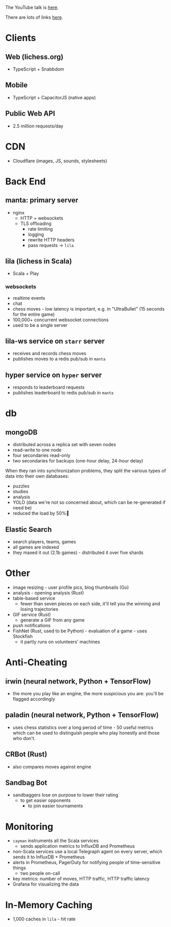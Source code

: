 The YouTube talk is [here](https://www.youtube.com/watch?v=crKNBSpO2_I).

There are lots of links [here](https://lichess.org/source).

# Clients

## Web (lichess.org)

- TypeScript + Snabbdom

## Mobile

- TypeScript + CapacitorJS (native apps)

## Public Web API

- 2.5 million requests/day

# CDN

- Cloudflare (images, JS, sounds, stylesheets)

# Back End

## manta: primary server

- nginx
  - HTTP + websockets
  - TLS offloading
	- rate limiting
	- logging
	- rewrite HTTP headers
	- pass requests -> `lila`

## lila (lichess in Scala)

- Scala + Play

### websockets

- realtime events
- chat
- chess moves
		- low latency is important, e.g. in "UltraBullet" (15 seconds for the entire game)
- 100,000+ concurrent websocket connections
- used to be a single server

## lila-ws service on `starr` server

- receives and records chess moves
- publishes moves to a redis pub/sub in `manta`

## hyper service on `hyper` server

- responds to leaderboard requests
- publishes leaderboard to redis pub/sub in `manta`

# db

## mongoDB

- distributed across a replica set with seven nodes
- read-write to one node
- four secondaries read-only
- two secondaries for backups (one-hour delay, 24-hour delay) 

When they ran into synchronization problems, they split the various types of data into their own databases:
- puzzles
- studies
- analysis
- YOLO (data we're not so concerned about, which can be re-generated if need be)
- reduced the load by 50%

## Elastic Search
- search players, teams, games
- all games are indexed
- they maxed it out (2.1b games)
		- distributed it over five shards

# Other
- image resizing
		- user profile pics, blog thumbnails (Go)
- analysis
		- opening analysis (Rust)
- table-based service
  - fewer than seven pieces on each side, it'll tell you the winning and losing trajectories
- GIF service (Rust)
  - generate a GIF from any game
- push notifications
- FishNet (Rust, used to be Python)
		- evaluation of a game
		- uses Stockfish
    - it partly runs on volunteers' machines

# Anti-Cheating

## irwin (neural network, Python + TensorFlow)
- the more you play like an engine, the more suspicious you are: you'll be flagged accordingly

## paladin (neural network, Python + TensorFlow)
- uses chess statistics over a long period of time
		- 50 useful metrics which can be used to distinguish people who play honestly and those who don't.

## CRBot (Rust)
- also compares moves against engine

## Sandbag Bot
- sandbaggers lose on purpose to lower their rating
  - to get easier opponents
	- to join easier tournaments

# Monitoring

- `cayman` instruments all the Scala services
  - sends application metrics to InfluxDB and Prometheus
- non-Scala services use a local Telegraph agent on every server, which sends it to InfluxDB + Prometheus
- alerts in Prometheus, PagerDuty for notifying people of time-sensitive things
  - two people on-call
- key metrics: number of moves, HTTP traffic, HTTP traffic latency
- Grafana for visualizing the data

# In-Memory Caching
- 1,000 caches in `lila`
		- hit rate
